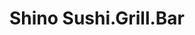 ---
layout: place
title: Shino Sushi.Grill.Bar
permalink: /massachusetts/south-easton/shino-sushi-grill-bar.html
stateAbbr: MA
stateName: Massachusetts
cityName: South Easton
seo:
  type: restaurant
  links: https://www.shino-restaurant.com/
place_id: ChIJZ_DzB1yP5IkR9ePx7CrLEd0
photos:
  - name: >-
      places/ChIJZ_DzB1yP5IkR9ePx7CrLEd0/photos/AeeoHcI41D9BOK2PIVO8gyXmpKChryFIBv6MPQy63D2SAzNepOPSNV3nuvEycQrR6alt_1lH9pU98ISOHqxepVLF0QNy5cIecBoUA6b69S2s7eDA6_Gm9S5wnnRI9SflthyZsfh8G3WjMrjWa1IkSUoCtAiBJgFkXISwW3mrF1_ySxjzOZSopBgLIZhZ6KXd9cE__70CvC1_k-Xs_R_xy5aVAXDAOoCIZ9m-3OreXkHmSAkzFEc-2LuXpQeo39Cz8oGNMjkA6-Gl-oHs54EndEEg-q2NdjsfX9t3_09w1pbyo2WmPzHtHBO9Tx0qlxQPLrn1ne5_Ds4jLW5EWARl46R98usTwEuIZ4-siYLkhNdvWb8bc001zeDPZMYWz3PeayvHkIfYJ4s8AhJDKAydo5bqyV-7zzLKIvTn54ltX_x29fQ
    widthPx: 3024
    heightPx: 4032
    authorAttributions:
      - displayName: willow wiseman
        uri: https://maps.google.com/maps/contrib/109956877214760391521
        photoUri: >-
          https://lh3.googleusercontent.com/a-/ALV-UjVG9SkN2uxtb7CAhMXpNWlsqVFPogIMFOVs85-BJyPi_08lLH-g=s100-p-k-no-mo
    flagContentUri: >-
      https://www.google.com/local/imagery/report/?cb_client=maps_api_places.places_api&image_key=!1e10!2sCIHM0ogKEICAgIC2hKipYg&hl=en-US
    googleMapsUri: >-
      https://www.google.com/maps/place//data=!3m4!1e2!3m2!1sCIHM0ogKEICAgIC2hKipYg!2e10!4m2!3m1!1s0x89e48f5c07f3f067:0xdd11cb2aecf1e3f5
  - name: >-
      places/ChIJZ_DzB1yP5IkR9ePx7CrLEd0/photos/AeeoHcLovzCuLVj9sntR_kq9dpGIG-ybtE1CmqJP0fxNV1sNqE-eNuOPhjQ6EDoTQ7by1K-jSfr9MEnUhG_CNEmTgI5kEWO4vDiCS-L3lfnAyVNcAQiUkGxddvejQdpQUaiocz-66xdS_I2CD_NH-a3y8kGLmGTNV5_O0wDYS6ttf1BW1CptFb_fgRAIFc5iGV4hGBUMsPkprb0AWehdD1qWI3LC2Wc1aLU_4zeUgFrIvdwQYw9yRpLKc-zkYO0E6EBbznhMCrlndK_3y7Anwx9mSX9xh53MbXccncD2igpxnOyOnGYsr8j6zBc7Fj0MO57n9yUmoxforXd3Y0kx4Itnsawth00DQ0u8a4UiSnU6RYBwYCBsmpb_r3bPYZCkLXqFOHYeilUnElSRtok1ilOzVDsyKorWJ0JsJtMGUUZc9tOlwOM
    widthPx: 4800
    heightPx: 2700
    authorAttributions:
      - displayName: Richard Bosworth
        uri: https://maps.google.com/maps/contrib/106098500378483632396
        photoUri: >-
          https://lh3.googleusercontent.com/a/ACg8ocICjeaRLEQutopFv0sabJLY9hU-0YJ0s7Lgw8Lii_GyzsIYfQ=s100-p-k-no-mo
    flagContentUri: >-
      https://www.google.com/local/imagery/report/?cb_client=maps_api_places.places_api&image_key=!1e10!2sCIHM0ogKEICAgIC4lbWwgQE&hl=en-US
    googleMapsUri: >-
      https://www.google.com/maps/place//data=!3m4!1e2!3m2!1sCIHM0ogKEICAgIC4lbWwgQE!2e10!4m2!3m1!1s0x89e48f5c07f3f067:0xdd11cb2aecf1e3f5
  - name: >-
      places/ChIJZ_DzB1yP5IkR9ePx7CrLEd0/photos/AeeoHcKhOxKCVaO9g38c6pYLBNDcVLEvHb1DF9hEnZiy_3CF0AFZhlsXyFEKUDoDUK0-UMMSHWjSocf_sqvPY5ysYvPriFdv4BclNGN6bekT29V7lhFcv2A1ytX4M8uawtI3k2HUEvf9hvxxWaCH9VjY6MbieiF_HuiiHEfUmmEot8aDr5YLBKliyXAd5V3v49SFFqac5GSkwpnlnl8JZcA9pRAp1BpW-PzZQfIN81rlAr_24sFyGd0Yft8N4ROegt18z3k74UCz9xiHqFgEBYtwLlMfF7kbvGr8AypHh54810hd2Lq2uISJWH7gk8IzvzAntCXR2SEK8bMxDw2Do0hpEMIgUs3Zep_NNaBYIUx1_XcxB0gvQBpLGun3UUXSQdwByN4j49IG7mT_yO9fxVPRtTLO9zuagohv-n8KEz17dYqzNs8
    widthPx: 4032
    heightPx: 3024
    authorAttributions:
      - displayName: Richard Lee
        uri: https://maps.google.com/maps/contrib/113377408734251292470
        photoUri: >-
          https://lh3.googleusercontent.com/a-/ALV-UjX3HOL2ZiwaSxfRb0MeLt2IlcvHBgy1l-pAS-NuOXRgbPMCthlr=s100-p-k-no-mo
    flagContentUri: >-
      https://www.google.com/local/imagery/report/?cb_client=maps_api_places.places_api&image_key=!1e10!2sCIHM0ogKEICAgIDjwKCNjQE&hl=en-US
    googleMapsUri: >-
      https://www.google.com/maps/place//data=!3m4!1e2!3m2!1sCIHM0ogKEICAgIDjwKCNjQE!2e10!4m2!3m1!1s0x89e48f5c07f3f067:0xdd11cb2aecf1e3f5
  - name: >-
      places/ChIJZ_DzB1yP5IkR9ePx7CrLEd0/photos/AeeoHcIxMX-ZLZHVoQYF-Dxjinytgx8MLJXaROHTI2Zm4C6omAG9thKqDotEoupzCzstEW-pC4W6iG7g52ReH5b38hGE5FHlgAg07TJ7DuHviKPBNxHInYmOc05cqjDHDwp3biXnNT3tM_tRqX3hsY8Am8n686SdqGzNW7Rkt99m4vQ_pj04N34OIa7eQRglScpOarXCZhUeveS_inNhUwsZkWd_ojGs3fihkb30mCZBbqu7NjlB3nX0t7mPMpkUxg_zq7ZO9UYgCwDnM3pOoyhEDstguMgOR6wgGeRSDKdP9wz6FzS2foxI4JdO_W0W99Xdm9YE_gTD1BqmLNIhtrezTgHyf5qRu03Mf3k9SvsOnDX1Y4RJwJMpHTQS89SsP4mbvNUCnNr3eb4RuPakvI_gwa5dZ3MjuLDwl_OqmvILq1_K-A
    widthPx: 3024
    heightPx: 4032
    authorAttributions:
      - displayName: Nambians
        uri: https://maps.google.com/maps/contrib/111199231281467385012
        photoUri: >-
          https://lh3.googleusercontent.com/a-/ALV-UjX33nSL9qM7-_wk9ZTwJ1InuJSUn7A7yiAxcHimJS86MQzKftD3Pw=s100-p-k-no-mo
    flagContentUri: >-
      https://www.google.com/local/imagery/report/?cb_client=maps_api_places.places_api&image_key=!1e10!2sCIHM0ogKEICAgMDAsZD0KA&hl=en-US
    googleMapsUri: >-
      https://www.google.com/maps/place//data=!3m4!1e2!3m2!1sCIHM0ogKEICAgMDAsZD0KA!2e10!4m2!3m1!1s0x89e48f5c07f3f067:0xdd11cb2aecf1e3f5
  - name: >-
      places/ChIJZ_DzB1yP5IkR9ePx7CrLEd0/photos/AeeoHcJUI59ASTYLxkbGGW3_UkUEAAlFXOoBpl8jRL-W0aLsHTYtDqEc2XEFDb_JpY2KQtHyvkRR15gdHKchU8RQgo0JPAuX7NOUflluO_JRpQQwmzxlfUrTDIy-2nihXDysSGD6zkJ0JFAYP3yEQ6ywx5BxvAQapfyroAb_do-GJrGW316kQ4T12rXpbkQ0bxCbN4lKBd1EeljGH4mhv8Xy4QbqpJNYUk4S6IzC9ibdLKZ2PgYvANRWlIBS6UOv7XKHsgf2VL0njYBJlDhM29LKYTA61vu_f6H488tNrqhvpRdywUjhxtlzM2hhjGEEjKrLAbBOFKN8JR3fHnSVa-cVBw2Q2vD6v5SmCMfL7G8F9ibr4eYXF2dndvkcQbYjoDA3oQP8BLUlWT2gQYxoSK6YUErZ49c_KL-Mlpn_N6-QnriM-SjY6niWTBFEbWr6AZrp
    widthPx: 3024
    heightPx: 4032
    authorAttributions:
      - displayName: James Barrett
        uri: https://maps.google.com/maps/contrib/118124789142161637499
        photoUri: >-
          https://lh3.googleusercontent.com/a/ACg8ocK9ASyHLxHJ-c_FViNrZrpqiBSNw-7NEoQGdAKP216qDx8IzA=s100-p-k-no-mo
    flagContentUri: >-
      https://www.google.com/local/imagery/report/?cb_client=maps_api_places.places_api&image_key=!1e10!2sCIABIhADycKztDDvo2f0Y1UAALhP&hl=en-US
    googleMapsUri: >-
      https://www.google.com/maps/place//data=!3m4!1e2!3m2!1sCIABIhADycKztDDvo2f0Y1UAALhP!2e10!4m2!3m1!1s0x89e48f5c07f3f067:0xdd11cb2aecf1e3f5
  - name: >-
      places/ChIJZ_DzB1yP5IkR9ePx7CrLEd0/photos/AeeoHcJAcqKCBp-1t8vnyzlAB76GQijJSXh4L9KwZynskaYPKTv6eIh4nrvhM9ZXL3j4w49WPokoKOQ_jaTdxqbjA82uGluB5TtnLZURY2TKHIBiTl_ZFZuhAIvd825CxCGCjBvKr6XaCVR-scQGaZXuL6Nhz1qaK7ZLRqRV0GpFIwLmKpjySfsVPJ05TR4A3kzxyIlWlxa74jMn07pATL0eXh4wwC_XAYYZ7IQEl7I0yuHh6CMhij6XE5WnfGjIT0iSAenUNq_CYCOtbXNyXCXVnW8pGGTefKa32Hh3SjEopAkJ_sPS0BuBo7gzrkBeqgGixZ6o3FS4rPkt6pPP_1X9XkERqFFZTiIPW3rKP-EkFQa7wgYrbS-reFslvR8pEPJZWibTijjzHYUZb97jzpjuAgx5Seqqo3haoi_mPJo4TT9K5g
    widthPx: 1600
    heightPx: 1200
    authorAttributions:
      - displayName: Mister AH
        uri: https://maps.google.com/maps/contrib/102632961506202192048
        photoUri: >-
          https://lh3.googleusercontent.com/a/ACg8ocIrU-QhAZMFEdo48lHcexlY9NGmpwxAQvzDAYPGYqKXNBUb6A=s100-p-k-no-mo
    flagContentUri: >-
      https://www.google.com/local/imagery/report/?cb_client=maps_api_places.places_api&image_key=!1e10!2sCIHM0ogKEICAgMCw-c-bFA&hl=en-US
    googleMapsUri: >-
      https://www.google.com/maps/place//data=!3m4!1e2!3m2!1sCIHM0ogKEICAgMCw-c-bFA!2e10!4m2!3m1!1s0x89e48f5c07f3f067:0xdd11cb2aecf1e3f5
  - name: >-
      places/ChIJZ_DzB1yP5IkR9ePx7CrLEd0/photos/AeeoHcKCxYL_VPV3Io3HTfcJH07gAVlqv-qWYgzfHCIq1jf9Rf6cimxufKuaTMfqg3DwUDattOBcV_qsssKgLO12_8SVDBB8vdDTjrJlHiiZNCmodPZZ1lbx8dkQk0Q4Ek053J24-Bj_yHEpaUbqanutz21fXS3uA6aaxG4YmQXoUF0GDaJKMq_2OcM9PDmbSelSbk5B3V9iki27Yumso0GvhbRffF92XAs6h6sFAm3FM2cyPO2hVRxYLldMi4UT0nV7PxulGRdkduefMxU8BNtnDQkY_SKJ4NC0-L3JEHAi0zhyjB7AeibpAIxnJ9u6Lh8WqIeQTCe3WtjwwxHbdMBlZRsqM4jbKDlaoiwL3SyQGLazY8mkJK7KwUXUDDDRarDonL7FaMmy6OLrydsSuXCwQXqbVzvTRP5GDl0Uc-SZJ9KgDh0
    widthPx: 3024
    heightPx: 4032
    authorAttributions:
      - displayName: Yanq Wei
        uri: https://maps.google.com/maps/contrib/111444111446169396971
        photoUri: >-
          https://lh3.googleusercontent.com/a/ACg8ocLY2qrxDjAIP_qgArqZVoWLliJuAb6F5k3igideg6yNWbelZho=s100-p-k-no-mo
    flagContentUri: >-
      https://www.google.com/local/imagery/report/?cb_client=maps_api_places.places_api&image_key=!1e10!2sCIHM0ogKEICAgID_p8nwwgE&hl=en-US
    googleMapsUri: >-
      https://www.google.com/maps/place//data=!3m4!1e2!3m2!1sCIHM0ogKEICAgID_p8nwwgE!2e10!4m2!3m1!1s0x89e48f5c07f3f067:0xdd11cb2aecf1e3f5
  - name: >-
      places/ChIJZ_DzB1yP5IkR9ePx7CrLEd0/photos/AeeoHcL4kwM7J2up_vuX3Xx08fStbWZ0Ll_HmfhhvpNMV-WtINqV0rjKN8VoXDMkKkeAdH9VrflC3LE6wAUlUi5HVsPZ7eNz8pzhsABH5daiqzFJtiDX14eTFfTfeUlL505dab9nI0UoeLLLxL7_Hvi4x7TpOHH8oEwlX0u76oAfIjWlXQYgkhfdLyDtq73kDiX6N6JGAWbN2rzaaMocpL90HI2D_GaEZWjM7_-lTTrw2CTftLFx7XoQUhEGDLuXS4NEzr8uzisnYGzyzLPBYfx8s7_WcVRPonSHYZqVe80vFkjjopb0QnqvPWcMsdgMPw4iZUIN_jkTnX5Ckqf1YN8aAxCXyugBHdSjOQXJWZXRajZK3lmKim1eovhb-Bqn4lpZ46bTVAVaRFKAA1qYLQ2s7vvfb1fCXJR5XK-SxwAJDyyFWTU3
    widthPx: 3600
    heightPx: 4800
    authorAttributions:
      - displayName: TbagJonez
        uri: https://maps.google.com/maps/contrib/116402516911369555137
        photoUri: >-
          https://lh3.googleusercontent.com/a-/ALV-UjUYV-pyWeKapRyqk2Y_NyuzzEresAZ7sNwXh0BFs5ZrFzTfTM-V=s100-p-k-no-mo
    flagContentUri: >-
      https://www.google.com/local/imagery/report/?cb_client=maps_api_places.places_api&image_key=!1e10!2sCIHM0ogKEICAgICPq8jwowE&hl=en-US
    googleMapsUri: >-
      https://www.google.com/maps/place//data=!3m4!1e2!3m2!1sCIHM0ogKEICAgICPq8jwowE!2e10!4m2!3m1!1s0x89e48f5c07f3f067:0xdd11cb2aecf1e3f5
  - name: >-
      places/ChIJZ_DzB1yP5IkR9ePx7CrLEd0/photos/AeeoHcLNIrv-BX15K1ghmBMrhXgCLHUps-1WRN4FzT1OSd_UQkdj3hxScoxQWYpM2H88INK0XCH5R8x157JQRf56Dg8VDGu7uJx1b8bzTDWQqaKpgNtSVqhXiA3j2z8BDg4NnLEgGRNRLzMjcryoPHF3EyQFd1Yzu3-lRfdanfXfw1dNvZz0gUbBwbGm5ZSzUeLVskIZEZVkx45HY7-WLyWRS7ZUktSLavP8C4GJe0O2zlLsvuVhx6MkPgRXCdXlcDLb3sgpnk2T7d7A30WLh6bUNmniHOZsyWP4RJ1WXMk8PTBnweYV4bLqiEswHfhaJFCI6XxchKypRfAPd5wpqaR3T-xsA8xS2G99Q16SZPMyPZgj5Kkf67iZ5X20IP_hPwvXvDV4ZtujboAw-V55JY-lj9nbEK8ozcHM75jHob26Tj9B8SyC
    widthPx: 1600
    heightPx: 1200
    authorAttributions:
      - displayName: Mister AH
        uri: https://maps.google.com/maps/contrib/102632961506202192048
        photoUri: >-
          https://lh3.googleusercontent.com/a/ACg8ocIrU-QhAZMFEdo48lHcexlY9NGmpwxAQvzDAYPGYqKXNBUb6A=s100-p-k-no-mo
    flagContentUri: >-
      https://www.google.com/local/imagery/report/?cb_client=maps_api_places.places_api&image_key=!1e10!2sCIHM0ogKEICAgMCw-c-blAE&hl=en-US
    googleMapsUri: >-
      https://www.google.com/maps/place//data=!3m4!1e2!3m2!1sCIHM0ogKEICAgMCw-c-blAE!2e10!4m2!3m1!1s0x89e48f5c07f3f067:0xdd11cb2aecf1e3f5
  - name: >-
      places/ChIJZ_DzB1yP5IkR9ePx7CrLEd0/photos/AeeoHcLuzb7YAouRPgu0wYNOFYePpEkolH07WLh-3_UCmXpDWSeJprrTlqQrFwM7G37JGIQ6f6hwJ2tD4kQbDKDV9vbun9XqG6FkW6hGAM6kDc138BdJwDL4fZ4oavSIJpmvS9lRkPoIH0v6H0--_cxwUModIfrsq3YR2a__GupCBV-UU2Z01cubpO3AQ_WKwtIyaCPbE5S_55SnrAJsKDfMrJVfdMlM3B3A6YJI3EOlsd-UP98El6nfzs3B-FFYS7D_I3Dx4PE4HflZjWHT0ArPjF6k9zNRQxwpkDnE0kPcqa974rPCkn571GBJ0YBGO3agTimX2DmoK1qt8nKUagCJ9QiXxEaUh-LqrRVPdh-yYlSt5ruJxMpyKMdF8a8OdZVgvXpUiqBk73rBVBTguTsF1nrbj3g9nec6VOfXLTV0EYr_ud9H
    widthPx: 3024
    heightPx: 4032
    authorAttributions:
      - displayName: Carol Pham
        uri: https://maps.google.com/maps/contrib/107622957088045320339
        photoUri: >-
          https://lh3.googleusercontent.com/a-/ALV-UjXlEduFiZFFAlHnck7hZ-PCd6qzoW7LmZzKut2DcdrPEeSrwlc=s100-p-k-no-mo
    flagContentUri: >-
      https://www.google.com/local/imagery/report/?cb_client=maps_api_places.places_api&image_key=!1e10!2sCIHM0ogKEICAgICajf-_iwE&hl=en-US
    googleMapsUri: >-
      https://www.google.com/maps/place//data=!3m4!1e2!3m2!1sCIHM0ogKEICAgICajf-_iwE!2e10!4m2!3m1!1s0x89e48f5c07f3f067:0xdd11cb2aecf1e3f5
address: 620 Washington St, South Easton, MA 02375, USA
street: 620 Washington St
city: South Easton
state: MA
zip: '02375'
country: USA
neighborhood: South Easton
latitude: '42.045694'
longitude: '-71.079468'
accessibility_options:
  wheelchairAccessibleParking: true
  wheelchairAccessibleEntrance: true
  wheelchairAccessibleRestroom: true
  wheelchairAccessibleSeating: true
business_status: OPERATIONAL
name: Shino Sushi.Grill.Bar
google_maps_links:
  directionsUri: >-
    https://www.google.com/maps/dir//''/data=!4m7!4m6!1m1!4e2!1m2!1m1!1s0x89e48f5c07f3f067:0xdd11cb2aecf1e3f5!3e0
  placeUri: https://maps.google.com/?cid=15929736742210495477
  writeAReviewUri: >-
    https://www.google.com/maps/place//data=!4m3!3m2!1s0x89e48f5c07f3f067:0xdd11cb2aecf1e3f5!12e1
  reviewsUri: >-
    https://www.google.com/maps/place//data=!4m4!3m3!1s0x89e48f5c07f3f067:0xdd11cb2aecf1e3f5!9m1!1b1
  photosUri: >-
    https://www.google.com/maps/place//data=!4m3!3m2!1s0x89e48f5c07f3f067:0xdd11cb2aecf1e3f5!10e5
primary_type: Asian Restaurant
opening_hours:
  regular: null
  current: null
secondary_opening_hours:
  regular:
    weekdayDescriptions: null
    type: null
  current:
    weekdayDescriptions: null
    type: null
phone: (508) 297-1210
price_level: PRICE_LEVEL_MODERATE
price_range: $20 &ndash; $30
rating: '4.5'
rating_count: 0
website: https://www.shino-restaurant.com/
description: >-
  Explore Shino Sushi in South Easton, MA$$$Nestled in South Easton, MA, Shino
  Sushi stands out as a welcoming spot for those seeking Asian fusion cuisine,
  offering a relaxed atmosphere perfect for enjoying fresh sushi and flavorful
  dishes. This casual restaurant combines traditional elements with innovative
  twists, featuring options like expertly crafted rolls and hearty ramen that
  highlight the best of Japanese-inspired fare. With its accessible design
  including wheelchair-friendly features, it's an inclusive choice for diners
  looking for quality meals in a comfortable setting. The bar area adds to the
  appeal, serving up a variety of drinks that pair well with the menu, making it
  a go-to destination for sushi enthusiasts in the area. Whether you're
  searching for top-rated sushi options nearby or a laid-back place to unwind,
  Shino Sushi delivers a satisfying experience that blends taste and
  convenience.
generative_summary: >-
  Explore Shino Sushi in South Easton, MA$$$Nestled in South Easton, MA, Shino
  Sushi stands out as a welcoming spot for those seeking Asian fusion cuisine,
  offering a relaxed atmosphere perfect for enjoying fresh sushi and flavorful
  dishes. This casual restaurant combines traditional elements with innovative
  twists, featuring options like expertly crafted rolls and hearty ramen that
  highlight the best of Japanese-inspired fare. With its accessible design
  including wheelchair-friendly features, it's an inclusive choice for diners
  looking for quality meals in a comfortable setting. The bar area adds to the
  appeal, serving up a variety of drinks that pair well with the menu, making it
  a go-to destination for sushi enthusiasts in the area. Whether you're
  searching for top-rated sushi options nearby or a laid-back place to unwind,
  Shino Sushi delivers a satisfying experience that blends taste and
  convenience.
generative_disclosure: Summarized by AI using the Grok-3-Mini model.
reviews:
  - name: >-
      places/ChIJZ_DzB1yP5IkR9ePx7CrLEd0/reviews/ChZDSUhNMG9nS0VJQ0FnTUN3LWMtYmVBEAE
    relativePublishTimeDescription: 3 weeks ago
    rating: 5
    text:
      text: >-
        The sushi is fresh, and the cooked food is on point. The drinks are
        perfectly poured.
      languageCode: en
    originalText:
      text: >-
        The sushi is fresh, and the cooked food is on point. The drinks are
        perfectly poured.
      languageCode: en
    authorAttribution:
      displayName: Mister AH
      uri: https://www.google.com/maps/contrib/102632961506202192048/reviews
      photoUri: >-
        https://lh3.googleusercontent.com/a/ACg8ocIrU-QhAZMFEdo48lHcexlY9NGmpwxAQvzDAYPGYqKXNBUb6A=s128-c0x00000000-cc-rp-mo
    publishTime: '2025-03-20T00:36:20.938020Z'
    flagContentUri: >-
      https://www.google.com/local/review/rap/report?postId=ChZDSUhNMG9nS0VJQ0FnTUN3LWMtYmVBEAE&d=17924085&t=1
    googleMapsUri: >-
      https://www.google.com/maps/reviews/data=!4m6!14m5!1m4!2m3!1sChZDSUhNMG9nS0VJQ0FnTUN3LWMtYmVBEAE!2m1!1s0x89e48f5c07f3f067:0xdd11cb2aecf1e3f5
  - name: >-
      places/ChIJZ_DzB1yP5IkR9ePx7CrLEd0/reviews/ChZDSUhNMG9nS0VJQ0FnSURicGJxQldREAE
    relativePublishTimeDescription: 8 months ago
    rating: 5
    text:
      text: >-
        Shino Sushi is a standout dining spot that offers an excellent selection
        of both sushi and unique cocktails. The food here is consistently fresh
        and beautifully presented, with flavors that satisfy both traditional
        sushi lovers and those looking for something a little different. One of
        the highlights is the house specialty menu, which I highly recommend. It
        features creative dishes that showcase the chef’s expertise and
        innovation. The cocktail menu is equally impressive, with drinks that
        perfectly complement the sushi. The ambiance is welcoming and the
        service is attentive, making Shino Sushi a perfect place for a casual
        dinner or a special occasion. For anyone in the mood for great sushi
        paired with fantastic cocktails, Shino Sushi is definitely worth a
        visit.
      languageCode: en
    originalText:
      text: >-
        Shino Sushi is a standout dining spot that offers an excellent selection
        of both sushi and unique cocktails. The food here is consistently fresh
        and beautifully presented, with flavors that satisfy both traditional
        sushi lovers and those looking for something a little different. One of
        the highlights is the house specialty menu, which I highly recommend. It
        features creative dishes that showcase the chef’s expertise and
        innovation. The cocktail menu is equally impressive, with drinks that
        perfectly complement the sushi. The ambiance is welcoming and the
        service is attentive, making Shino Sushi a perfect place for a casual
        dinner or a special occasion. For anyone in the mood for great sushi
        paired with fantastic cocktails, Shino Sushi is definitely worth a
        visit.
      languageCode: en
    authorAttribution:
      displayName: Ronny Rigotti
      uri: https://www.google.com/maps/contrib/117873160640203145377/reviews
      photoUri: >-
        https://lh3.googleusercontent.com/a-/ALV-UjWX58-jkR3VIjx-E80OLizFul-bpVlgHaQnvetX_ntgC0om6Xwf=s128-c0x00000000-cc-rp-mo-ba6
    publishTime: '2024-08-07T13:48:05.721851Z'
    flagContentUri: >-
      https://www.google.com/local/review/rap/report?postId=ChZDSUhNMG9nS0VJQ0FnSURicGJxQldREAE&d=17924085&t=1
    googleMapsUri: >-
      https://www.google.com/maps/reviews/data=!4m6!14m5!1m4!2m3!1sChZDSUhNMG9nS0VJQ0FnSURicGJxQldREAE!2m1!1s0x89e48f5c07f3f067:0xdd11cb2aecf1e3f5
  - name: >-
      places/ChIJZ_DzB1yP5IkR9ePx7CrLEd0/reviews/ChdDSUhNMG9nS0VJQ0FnSURqd0tDTnRRRRAB
    relativePublishTimeDescription: 11 months ago
    rating: 4
    text:
      text: >-
        Life of short ..F…it!  Family, Flavor, Friends


        Well, down the area we found this place because we were craving sushi
        start off with the pokey nachos then crazy salmon roll and eel and
        avocado roll and pork belly Ramen.  Presentation was great. Service was
        friendly establishment was very clean. all of the flavors were very
        good. Sushi was fresh as expected. The Ramen was savory with good fatty
        pork belly if you’re in the area definitely recommend this place.
      languageCode: en
    originalText:
      text: >-
        Life of short ..F…it!  Family, Flavor, Friends


        Well, down the area we found this place because we were craving sushi
        start off with the pokey nachos then crazy salmon roll and eel and
        avocado roll and pork belly Ramen.  Presentation was great. Service was
        friendly establishment was very clean. all of the flavors were very
        good. Sushi was fresh as expected. The Ramen was savory with good fatty
        pork belly if you’re in the area definitely recommend this place.
      languageCode: en
    authorAttribution:
      displayName: Richard Lee
      uri: https://www.google.com/maps/contrib/113377408734251292470/reviews
      photoUri: >-
        https://lh3.googleusercontent.com/a-/ALV-UjX3HOL2ZiwaSxfRb0MeLt2IlcvHBgy1l-pAS-NuOXRgbPMCthlr=s128-c0x00000000-cc-rp-mo-ba5
    publishTime: '2024-04-27T23:33:44.378114Z'
    flagContentUri: >-
      https://www.google.com/local/review/rap/report?postId=ChdDSUhNMG9nS0VJQ0FnSURqd0tDTnRRRRAB&d=17924085&t=1
    googleMapsUri: >-
      https://www.google.com/maps/reviews/data=!4m6!14m5!1m4!2m3!1sChdDSUhNMG9nS0VJQ0FnSURqd0tDTnRRRRAB!2m1!1s0x89e48f5c07f3f067:0xdd11cb2aecf1e3f5
  - name: >-
      places/ChIJZ_DzB1yP5IkR9ePx7CrLEd0/reviews/ChZDSUhNMG9nS0VJQ0FnSUMyaEtqaEhBEAE
    relativePublishTimeDescription: 2 years ago
    rating: 5
    text:
      text: >-
        The dining atmosphere is beautiful! We’ve been served twice by Kevin. He
        is a great server and very patient! The spicy tuna makimono is my
        favorite thing to order. We’ve been pleasantly surprised with the
        quality of food we’ve gotten. It’s all very good.
      languageCode: en
    originalText:
      text: >-
        The dining atmosphere is beautiful! We’ve been served twice by Kevin. He
        is a great server and very patient! The spicy tuna makimono is my
        favorite thing to order. We’ve been pleasantly surprised with the
        quality of food we’ve gotten. It’s all very good.
      languageCode: en
    authorAttribution:
      displayName: willow wiseman
      uri: https://www.google.com/maps/contrib/109956877214760391521/reviews
      photoUri: >-
        https://lh3.googleusercontent.com/a-/ALV-UjVG9SkN2uxtb7CAhMXpNWlsqVFPogIMFOVs85-BJyPi_08lLH-g=s128-c0x00000000-cc-rp-mo
    publishTime: '2022-07-26T03:27:35.416947Z'
    flagContentUri: >-
      https://www.google.com/local/review/rap/report?postId=ChZDSUhNMG9nS0VJQ0FnSUMyaEtqaEhBEAE&d=17924085&t=1
    googleMapsUri: >-
      https://www.google.com/maps/reviews/data=!4m6!14m5!1m4!2m3!1sChZDSUhNMG9nS0VJQ0FnSUMyaEtqaEhBEAE!2m1!1s0x89e48f5c07f3f067:0xdd11cb2aecf1e3f5
  - name: >-
      places/ChIJZ_DzB1yP5IkR9ePx7CrLEd0/reviews/ChdDSUhNMG9nS0VJQ0FnSUMtek9mQmx3RRAB
    relativePublishTimeDescription: 2 years ago
    rating: 5
    text:
      text: >-
        We ordered like 3 things since it's our first time here. One of them was
        the sliders. The meat was so good I'd order it again.

        I wish the nachos had a bit more in them, but it's still good.

        Would not recommend for people that prefer big portions for their buck.

        The atmosphere and staff were nice. As long as they aren't too busy,
        they let customers stay and chat for a while. I'd go again to try out
        more of their menu.
      languageCode: en
    originalText:
      text: >-
        We ordered like 3 things since it's our first time here. One of them was
        the sliders. The meat was so good I'd order it again.

        I wish the nachos had a bit more in them, but it's still good.

        Would not recommend for people that prefer big portions for their buck.

        The atmosphere and staff were nice. As long as they aren't too busy,
        they let customers stay and chat for a while. I'd go again to try out
        more of their menu.
      languageCode: en
    authorAttribution:
      displayName: Joann
      uri: https://www.google.com/maps/contrib/114652134740847385257/reviews
      photoUri: >-
        https://lh3.googleusercontent.com/a-/ALV-UjX51LEtE3d8JLgGpKbrXcti1bM2sjtWZkNczidfLena6aNjsmk=s128-c0x00000000-cc-rp-mo-ba3
    publishTime: '2022-10-28T21:54:33.250410Z'
    flagContentUri: >-
      https://www.google.com/local/review/rap/report?postId=ChdDSUhNMG9nS0VJQ0FnSUMtek9mQmx3RRAB&d=17924085&t=1
    googleMapsUri: >-
      https://www.google.com/maps/reviews/data=!4m6!14m5!1m4!2m3!1sChdDSUhNMG9nS0VJQ0FnSUMtek9mQmx3RRAB!2m1!1s0x89e48f5c07f3f067:0xdd11cb2aecf1e3f5
review_summary: >-
  Customer Feedback on Shino Sushi$$$From what folks are sharing, Shino Sushi
  seems to hit the mark with its fresh and creative offerings, earning plenty of
  praise for the quality of sushi and tasty cooked dishes that keep people
  coming back. Many appreciate the solid drink selections and how they
  complement the meals, creating a well-rounded dining vibe that's great for
  casual get-togethers or special nights out. While some note that portions
  might not be the largest, the overall flavors and presentation make it a
  worthwhile stop, with the atmosphere and friendly service adding to the
  positive experience. It's clear that the innovative menu items, like specialty
  rolls and savory ramen, stand out as highlights in the reviews. If you're in
  the mood for reliable sushi spots nearby, this place often leaves diners
  feeling satisfied and eager to return for more.
review_disclosure: Summarized by AI using the Grok-3-Mini model.
parking_options:
  freeParkingLot: true
  freeStreetParking: true
payment_options:
  acceptsCreditCards: true
  acceptsDebitCards: true
  acceptsCashOnly: false
  acceptsNfc: true
allow_dogs: null
curbside_pickup: false
delivery: true
dine_in: true
good_for_children: true
good_for_groups: true
good_for_sports: null
live_music: true
menu_for_children: null
outdoor_seating: null
reservable: true
restroom: true
serves_beer: true
serves_breakfast: false
serves_brunch: false
serves_cocktails: true
serves_coffee: null
serves_dinner: true
serves_dessert: true
serves_lunch: true
serves_vegetarian_food: true
serves_wine: true
takeout: true
update_category: pro
places_description: null

---